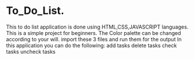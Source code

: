 # To_Do_List.
This to do list application is done using HTML,CSS,JAVASCRIPT languages.
This is a simple project for beginners.
The Color palette can be changed according to your will.
import these 3 files and run them for the output 
In this application you can do the following: 
add tasks
delete tasks
check tasks
uncheck tasks
